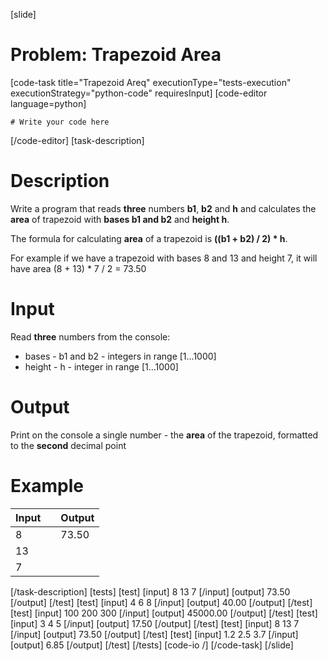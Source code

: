 [slide]
# Problem: Trapezoid Area
[code-task title="Trapezoid Areq" executionType="tests-execution" executionStrategy="python-code" requiresInput]
[code-editor language=python]
```
# Write your code here
```
[/code-editor]
[task-description]
# Description

Write a program that reads **three** numbers **b1**, **b2** and **h** and calculates the **area** of trapezoid with **bases b1 and b2** and **height h**. 

The formula for calculating **area** of a trapezoid is **((b1 + b2) / 2) * h**.

For example if we have a trapezoid with bases 8 and 13 and height 7, it will have area (8 + 13) \* 7 / 2 = 73.50

# Input

Read **three** numbers from the console:
- bases - b1 and b2 - integers in range \[1...1000\]
- height - h - integer in range \[1...1000\]

# Output

Print on the console a single number - the **area** of the trapezoid, formatted to the **second** decimal point

# Example
| **Input** | | **Output** |
| --- | --- | --- |
| 8 | | 73.50 |
| 13 | | |
| 7 | | |
[/task-description]
[tests]
[test]
[input]
8
13
7
[/input]
[output]
73.50
[/output]
[/test]
[test]
[input]
4
6
8
[/input]
[output]
40.00
[/output]
[/test]
[test]
[input]
100
200
300
[/input]
[output]
45000.00
[/output]
[/test]
[test]
[input]
3
4
5
[/input]
[output]
17.50
[/output]
[/test]
[test]
[input]
8
13
7
[/input]
[output]
73.50
[/output]
[/test]
[test]
[input]
1.2
2.5
3.7
[/input]
[output]
6.85
[/output]
[/test]
[/tests]
[code-io /]
[/code-task]
[/slide]